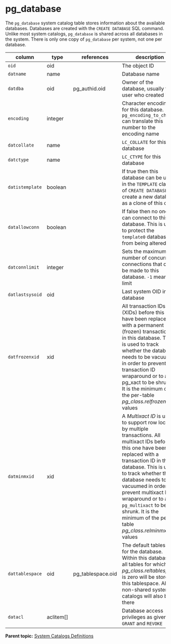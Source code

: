 # pg_database 

The `pg_database` system catalog table stores information about the available databases. Databases are created with the `CREATE DATABASE` SQL command. Unlike most system catalogs, `pg_database` is shared across all databases in the system. There is only one copy of `pg_database` per system, not one per database.

|column|type|references|description|
|------|----|----------|-----------|
|`oid`|oid||The object ID|
|`datname`|name| |Database name|
|`datdba`|oid|pg\_authid.oid|Owner of the database, usually the user who created it|
|`encoding`|integer| |Character encoding for this database. `pg_encoding_to_char()` can translate this number to the encoding name|
|`datcollate`|name| |`LC_COLLATE` for this database|
|`datctype`|name| |`LC_CTYPE` for this database|
|`datistemplate`|boolean| |If true then this database can be used in the `TEMPLATE` clause of `CREATE DATABASE` to create a new database as a clone of this one|
|`datallowconn`|boolean| |If false then no one can connect to this database. This is used to protect the `template0` database from being altered|
|`datconnlimit`|integer| |Sets the maximum number of concurrent connections that can be made to this database. `-1` means no limit|
|`datlastsysoid`|oid| |Last system OID in the database|
|`datfrozenxid`|xid| |All transaction IDs \(XIDs\) before this one have been replaced with a permanent \(frozen\) transaction ID in this database. This is used to track whether the database needs to be vacuumed in order to prevent transaction ID wraparound or to allow pg\_xact to be shrunk. It is the minimum of the per-table *pg\_class.relfrozenxid* values|
|`datminmxid`|xid| |A *Multixact ID* is used to support row locking by multiple transactions. All multixact IDs before this one have been replaced with a transaction ID in this database. This is used to track whether the database needs to be vacuumed in order to prevent multixact ID wraparound or to allow `pg_multixact` to be shrunk. It is the minimum of the per-table *pg\_class.relminmxid* values|
|`dattablespace`|oid|pg\_tablespace.oid|The default tablespace for the database. Within this database, all tables for which *pg\_class.reltablespace* is zero will be stored in this tablespace. All non-shared system catalogs will also be there|
|`datacl`|aclitem\[\]| |Database access privileges as given by `GRANT` and `REVOKE`|

**Parent topic:** [System Catalogs Definitions](../system_catalogs/catalog_ref-html.html)

